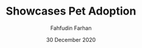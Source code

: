 ---
title: Showcases Pet Adoption
date: 30 December 2020
thumbnail: /assets/showcases/thumbnail_pet_adoption.png
author: Fahfudin Farhan
category: Mobile
tags: 
- Exploration
- Pet Adoption
---